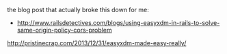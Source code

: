 the blog post that actually broke this down for me:
  - http://www.railsdetectives.com/blogs/using-easyxdm-in-rails-to-solve-same-origin-policy-cors-problem



http://pristinecrap.com/2013/12/31/easyxdm-made-easy-really/

